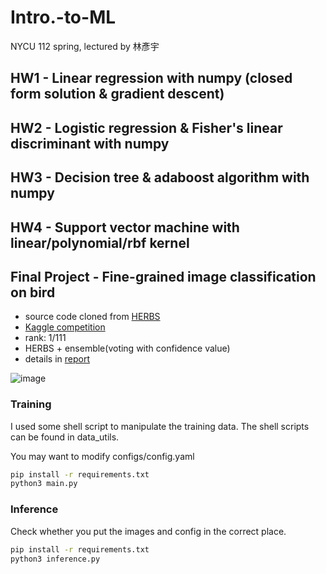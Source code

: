 # Intro.-to-ML
NYCU 112 spring, lectured by 林彥宇

## HW1 - Linear regression with numpy (closed form solution & gradient descent)
## HW2 - Logistic regression & Fisher's linear discriminant with numpy
## HW3 - Decision tree & adaboost algorithm with numpy
## HW4 - Support vector machine with linear/polynomial/rbf kernel
## Final Project - Fine-grained image classification on bird
- source code cloned from [HERBS](https://github.com/chou141253/FGVC-HERBS)
- [Kaggle competition](https://www.kaggle.com/competitions/nycu2023mlfinalproject)
- rank: 1/111
- HERBS + ensemble(voting with confidence value)
- details in [report](https://github.com/stanleyshen2003/Intro.-to-ML/blob/main/ML_final_project/110705013_report.pdf)

![image](https://github.com/stanleyshen2003/Intro.-to-ML/assets/80504001/20f84815-f0b8-4319-9337-dbc3ec16932f)

### Training
I used some shell script to manipulate the training data. The shell scripts can be found in data_utils. 

You may want to modify configs/config.yaml
```bash
pip install -r requirements.txt
python3 main.py
```

### Inference
Check whether you put the images and config in the correct place.
```bash
pip install -r requirements.txt
python3 inference.py
```
